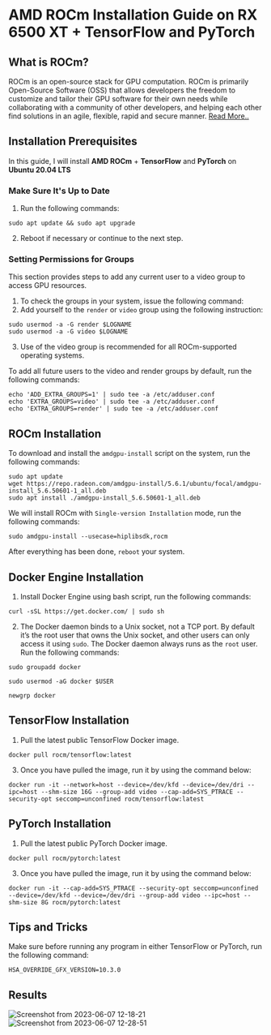 # AMD ROCm Installation Guide on RX 6500 XT + TensorFlow and PyTorch

## What is ROCm?
ROCm is an open-source stack for GPU computation. ROCm is primarily Open-Source Software (OSS) that allows developers the freedom to customize and tailor their GPU software for their own needs while collaborating with a community of other developers, and helping each other find solutions in an agile, flexible, rapid and secure manner. [Read More..](https://rocm.docs.amd.com/en/latest/rocm.html)

## Installation Prerequisites
In this guide, I will install **AMD ROCm** + **TensorFlow** and **PyTorch** on **Ubuntu 20.04 LTS**

### Make Sure It's Up to Date
1. Run the following commands:
```
sudo apt update && sudo apt upgrade
```
2. Reboot if necessary or continue to the next step.

### Setting Permissions for Groups
This section provides steps to add any current user to a video group to access GPU resources.
1. To check the groups in your system, issue the following command:
2. Add yourself to the `render` or `video` group using the following instruction:
```
sudo usermod -a -G render $LOGNAME
sudo usermod -a -G video $LOGNAME
```
3. Use of the video group is recommended for all ROCm-supported operating systems.

To add all future users to the video and render groups by default, run the following commands:
```
echo 'ADD_EXTRA_GROUPS=1' | sudo tee -a /etc/adduser.conf
echo 'EXTRA_GROUPS=video' | sudo tee -a /etc/adduser.conf
echo 'EXTRA_GROUPS=render' | sudo tee -a /etc/adduser.conf
```

## ROCm Installation

To download and install the `amdgpu-install` script on the system, run the following commands:
```
sudo apt update
wget https://repo.radeon.com/amdgpu-install/5.6.1/ubuntu/focal/amdgpu-install_5.6.50601-1_all.deb
sudo apt install ./amdgpu-install_5.6.50601-1_all.deb
```

We will install ROCm with `Single-version Installation` mode, run the following commands:

```
sudo amdgpu-install --usecase=hiplibsdk,rocm
```

After everything has been done, `reboot` your system.

## Docker Engine Installation
1. Install Docker Engine using bash script, run the following commands:
```
curl -sSL https://get.docker.com/ | sudo sh
```
2. The Docker daemon binds to a Unix socket, not a TCP port. By default it’s the root user that owns the Unix socket, and other users can only access it using `sudo`. The Docker daemon always runs as the `root` user. Run the following commands:
```
sudo groupadd docker
```
```
sudo usermod -aG docker $USER
```
```
newgrp docker
```

## TensorFlow Installation
1. Pull the latest public TensorFlow Docker image.
```
docker pull rocm/tensorflow:latest
```
3. Once you have pulled the image, run it by using the command below:
```
docker run -it --network=host --device=/dev/kfd --device=/dev/dri --ipc=host --shm-size 16G --group-add video --cap-add=SYS_PTRACE --security-opt seccomp=unconfined rocm/tensorflow:latest
```

## PyTorch Installation
1. Pull the latest public PyTorch Docker image.
```
docker pull rocm/pytorch:latest
```
3. Once you have pulled the image, run it by using the command below:
```
docker run -it --cap-add=SYS_PTRACE --security-opt seccomp=unconfined --device=/dev/kfd --device=/dev/dri --group-add video --ipc=host --shm-size 8G rocm/pytorch:latest
```

## Tips and Tricks
Make sure before running any program in either TensorFlow or PyTorch, run the following command:
```
HSA_OVERRIDE_GFX_VERSION=10.3.0
```
## Results
![Screenshot from 2023-06-07 12-18-21](https://github.com/alfinauzikri/ROCm-RX6600XT/assets/14070303/603534a7-6571-4c86-bda6-1ae0575ec71a)
![Screenshot from 2023-06-07 12-28-51](https://github.com/alfinauzikri/ROCm-RX6600XT/assets/14070303/c831e0f5-81ac-4901-bcb2-388767cdc778)

